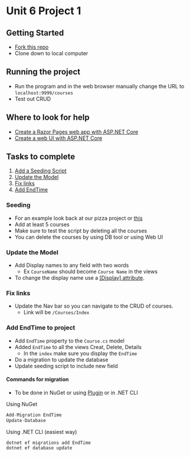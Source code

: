 # Unit 6 Project 1
## Getting Started
- [Fork this repo](https://github.com/sorrymint/CIS169IntoToNET)
- Clone down to local computer
## Running the project
- Run the program and in the web browser manually change the URL to `localhost:9999/courses`
- Test out CRUD

## Where to look for help
- [Create a Razor Pages web app with ASP.NET Core](https://learn.microsoft.com/en-us/aspnet/core/tutorials/razor-pages/?view=aspnetcore-7.0)
- [Create a web UI with ASP.NET Core](https://learn.microsoft.com/en-us/training/modules/create-razor-pages-aspnet-core/)
## Tasks to complete
1. [Add a Seeding Script](#seeding)
2. [Update the Model](#update-the-model)
3. [Fix links](#fix-links)
4. [Add EndTime](#-add-endtime-to-project)


### Seeding
- For an example look back at our pizza project or [this](https://learn.microsoft.com/en-us/aspnet/core/tutorials/razor-pages/sql?view=aspnetcore-7.0&tabs=visual-studio#seed-the-database)
- Add at least 5 courses
- Make sure to test the script by deleting all the courses
- You can delete the courses by using DB tool or using Web UI

### Update the Model
- Add Display names to any field with two words
    - Ex `CourseName` should become `Course Name` in the views
- To change the display name use a [[Display] attribute](https://learn.microsoft.com/en-us/dotnet/api/system.componentmodel.dataannotations.displayattribute?view=net-7.0).

### Fix links
- Update the Nav bar so you can navigate to the CRUD of courses.
  - Link will be `/Courses/Index`

### Add EndTime to project
- Add `EndTime` property to the `Course.cs` model
- Added `EndTime` to all the views Creat, Delete, Details
    - In the `index` make sure you display the `EndTime`
- Do a migration to update the database
- Update seeding script to include new field

#### Commands for migration
- To be done in NuGet or using [Plugin](https://plugins.jetbrains.com/plugin/18147-entity-framework-core-ui) or in .NET CLI

Using NuGet
```csharp 
Add-Migration EndTime
Update-Database
```
Using .NET CLI (easiest way)
```bash
dotnet ef migrations add EndTime
dotnet ef database update
```






 